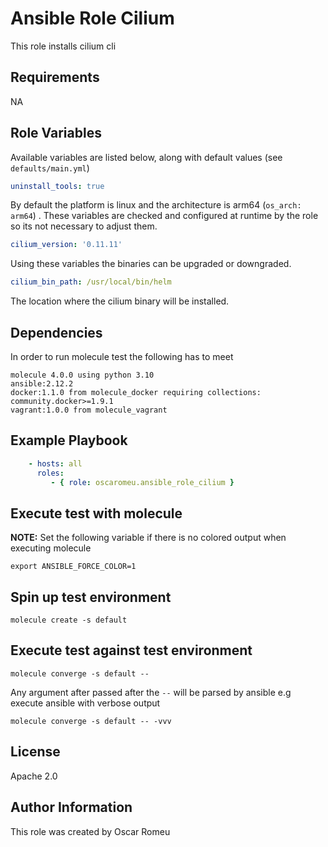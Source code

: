 Ansible Role Cilium
=========

This role installs cilium cli

Requirements
------------

NA

Role Variables
--------------

Available variables are listed below, along with default values (see `defaults/main.yml`)

```yml
uninstall_tools: true
```

By default the platform is linux and the architecture is arm64 (`os_arch: arm64`) . These variables are checked and configured at runtime by the role so its not necessary to adjust them.

```yml
cilium_version: '0.11.11'
```

Using these variables the binaries can be upgraded or downgraded.

```yml
cilium_bin_path: /usr/local/bin/helm
```

The location where the cilium binary will be installed.

Dependencies
------------

In order to run molecule test the following has to meet

```
molecule 4.0.0 using python 3.10
ansible:2.12.2
docker:1.1.0 from molecule_docker requiring collections: community.docker>=1.9.1
vagrant:1.0.0 from molecule_vagrant
```

Example Playbook
----------------


```yml
    - hosts: all
      roles:
         - { role: oscaromeu.ansible_role_cilium }
```

Execute test with molecule
---------------------------------------------------

 __NOTE:__ Set the following variable if there is no colored output when executing molecule

```
export ANSIBLE_FORCE_COLOR=1
```


## Spin up test environment
```
molecule create -s default
```

## Execute test against test environment
```
molecule converge -s default -- 
```

Any argument after passed after the `--` will be parsed by ansible e.g execute ansible with verbose output 

```
molecule converge -s default -- -vvv
```

License
-------

Apache 2.0

Author Information
------------------

This role was created by Oscar Romeu
